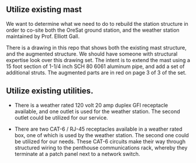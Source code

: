 ## Utilize existing mast

We want to determine what we need to do to rebuild the station structure in order to co-site both the OreSat ground station, and the weather station maintained by Prof. Elliott Gall.

There is a drawing in this repo that shows both the existing mast structure, and the augmented structure. We should have someone with structural expertise look over this drawing set. The intent is to extend the mast using a 15 foot section of 1-1/4 inch SCH 80 6061 aluminum pipe, and add a set of additional struts. The augmented parts are in red on page 3 of 3 of the set.

## Utilize existing utilities.

* There is a weather rated 120 volt 20 amp duplex GFI receptacle available, and one outlet is used for the weather station. The second outlet could be utilized for our service.

* There are two CAT-6 / RJ-45 receptacles available in a weather rated box, one of which is used by the weather station. The second one could be utilized for our needs. These CAT-6 circuits make their way through structured wiring to the penthouse communications rack, whereby they terminate at a patch panel next to a network switch.
